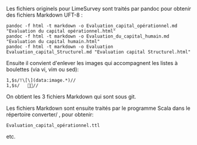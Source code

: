 
Les fichiers originels pour LimeSurvey sont traités par pandoc pour obtenir des fichiers Markdown UFT-8 :

    pandoc -f html -t markdown -o Evaluation_capital_opérationnel.md "Evaluation du capital opérationnel.html"
    pandoc -f html -t markdown -o Evaluation_du_capital_humain.md  "Evaluation du capital humain.html"
    pandoc -f html -t markdown -o Evaluation Evaluation_capital_Structurel.md "Evaluation capital Structurel.html"

Ensuite il convient d'enlever les images qui accompagnent les listes à boulettes (via vi, vim ou sed):

    1,$s/!\[\](data:image.*)//
    1,$s/   //

On  obtient les 3 fichiers Markdown qui sont sous git.

Les fichiers Markdown sont ensuite traités par le programme Scala dans le répertoire converter/ ,
pour obtenir:

    Evaluation_capital_opérationnel.ttl
etc.

